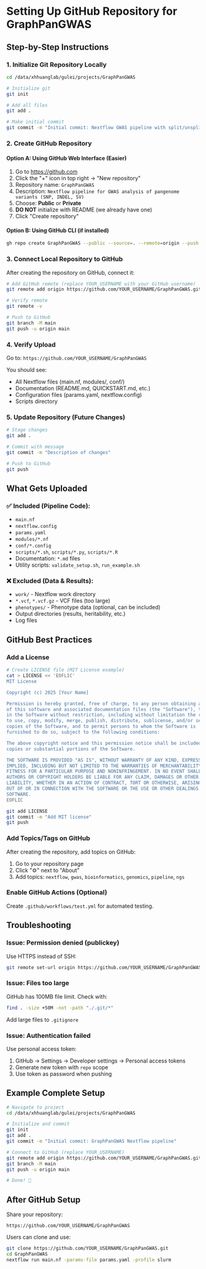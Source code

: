 # Setting Up GitHub Repository for GraphPanGWAS

## Step-by-Step Instructions

### 1. Initialize Git Repository Locally

```bash
cd /data/xhhuanglab/gulei/projects/GraphPanGWAS

# Initialize git
git init

# Add all files
git add .

# Make initial commit
git commit -m "Initial commit: Nextflow GWAS pipeline with split/unsplit analysis"
```

### 2. Create GitHub Repository

#### Option A: Using GitHub Web Interface (Easier)

1. Go to https://github.com
2. Click the "+" icon in top right → "New repository"
3. Repository name: `GraphPanGWAS`
4. Description: `Nextflow pipeline for GWAS analysis of pangenome variants (SNP, INDEL, SV)`
5. Choose: **Public** or **Private**
6. **DO NOT** initialize with README (we already have one)
7. Click "Create repository"

#### Option B: Using GitHub CLI (if installed)

```bash
gh repo create GraphPanGWAS --public --source=. --remote=origin --push
```

### 3. Connect Local Repository to GitHub

After creating the repository on GitHub, connect it:

```bash
# Add GitHub remote (replace YOUR_USERNAME with your GitHub username)
git remote add origin https://github.com/YOUR_USERNAME/GraphPanGWAS.git

# Verify remote
git remote -v

# Push to GitHub
git branch -M main
git push -u origin main
```

### 4. Verify Upload

Go to: `https://github.com/YOUR_USERNAME/GraphPanGWAS`

You should see:
- All Nextflow files (main.nf, modules/, conf/)
- Documentation (README.md, QUICKSTART.md, etc.)
- Configuration files (params.yaml, nextflow.config)
- Scripts directory

### 5. Update Repository (Future Changes)

```bash
# Stage changes
git add .

# Commit with message
git commit -m "Description of changes"

# Push to GitHub
git push
```

## What Gets Uploaded

### ✅ Included (Pipeline Code):
- `main.nf`
- `nextflow.config`
- `params.yaml`
- `modules/*.nf`
- `conf/*.config`
- `scripts/*.sh`, `scripts/*.py`, `scripts/*.R`
- Documentation: `*.md` files
- Utility scripts: `validate_setup.sh`, `run_example.sh`

### ❌ Excluded (Data & Results):
- `work/` - Nextflow work directory
- `*.vcf`, `*.vcf.gz` - VCF files (too large)
- `phenotypes/` - Phenotype data (optional, can be included)
- Output directories (results, heritability, etc.)
- Log files

## GitHub Best Practices

### Add a License

```bash
# Create LICENSE file (MIT License example)
cat > LICENSE << 'EOFLIC'
MIT License

Copyright (c) 2025 [Your Name]

Permission is hereby granted, free of charge, to any person obtaining a copy
of this software and associated documentation files (the "Software"), to deal
in the Software without restriction, including without limitation the rights
to use, copy, modify, merge, publish, distribute, sublicense, and/or sell
copies of the Software, and to permit persons to whom the Software is
furnished to do so, subject to the following conditions:

The above copyright notice and this permission notice shall be included in all
copies or substantial portions of the Software.

THE SOFTWARE IS PROVIDED "AS IS", WITHOUT WARRANTY OF ANY KIND, EXPRESS OR
IMPLIED, INCLUDING BUT NOT LIMITED TO THE WARRANTIES OF MERCHANTABILITY,
FITNESS FOR A PARTICULAR PURPOSE AND NONINFRINGEMENT. IN NO EVENT SHALL THE
AUTHORS OR COPYRIGHT HOLDERS BE LIABLE FOR ANY CLAIM, DAMAGES OR OTHER
LIABILITY, WHETHER IN AN ACTION OF CONTRACT, TORT OR OTHERWISE, ARISING FROM,
OUT OF OR IN CONNECTION WITH THE SOFTWARE OR THE USE OR OTHER DEALINGS IN THE
SOFTWARE.
EOFLIC

git add LICENSE
git commit -m "Add MIT license"
git push
```

### Add Topics/Tags on GitHub

After creating the repository, add topics on GitHub:
1. Go to your repository page
2. Click "⚙️" next to "About"
3. Add topics: `nextflow`, `gwas`, `bioinformatics`, `genomics`, `pipeline`, `ngs`

### Enable GitHub Actions (Optional)

Create `.github/workflows/test.yml` for automated testing.

## Troubleshooting

### Issue: Permission denied (publickey)

Use HTTPS instead of SSH:
```bash
git remote set-url origin https://github.com/YOUR_USERNAME/GraphPanGWAS.git
```

### Issue: Files too large

GitHub has 100MB file limit. Check with:
```bash
find . -size +50M -not -path "./.git/*"
```

Add large files to `.gitignore`

### Issue: Authentication failed

Use personal access token:
1. GitHub → Settings → Developer settings → Personal access tokens
2. Generate new token with `repo` scope
3. Use token as password when pushing

## Example Complete Setup

```bash
# Navigate to project
cd /data/xhhuanglab/gulei/projects/GraphPanGWAS

# Initialize and commit
git init
git add .
git commit -m "Initial commit: GraphPanGWAS Nextflow pipeline"

# Connect to GitHub (replace YOUR_USERNAME)
git remote add origin https://github.com/YOUR_USERNAME/GraphPanGWAS.git
git branch -M main
git push -u origin main

# Done! 🎉
```

## After GitHub Setup

Share your repository:
```
https://github.com/YOUR_USERNAME/GraphPanGWAS
```

Users can clone and use:
```bash
git clone https://github.com/YOUR_USERNAME/GraphPanGWAS.git
cd GraphPanGWAS
nextflow run main.nf -params-file params.yaml -profile slurm
```
